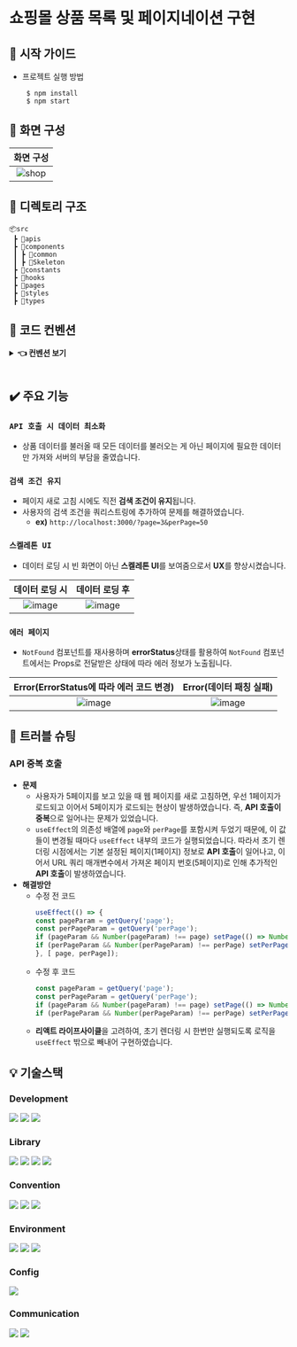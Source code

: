 # 쇼핑몰 상품 목록 및 페이지네이션 구현

## 🙂 시작 가이드

* 프로젝트 실행 방법
  ```
   $ npm install
   $ npm start
  ```

## 🎥 화면 구성

|   화면 구성     |   
| :-------------------------: | 
| ![shop](https://github.com/TaekJinJang/shop-assignment/assets/93184838/767942a9-4146-4032-b9e3-d8e607c93b3e) |



## 📁 디렉토리 구조
```
📦src
 ┣ 📂apis
 ┣ 📂components
 ┃ ┣ 📂common
 ┃ ┣ 📂Skeleton
 ┣ 📂constants
 ┣ 📂hooks
 ┣ 📂pages
 ┣ 📂styles
 ┣ 📂types
 ```
## 🚩 코드 컨벤션
<details>
    <summary><b>👈 컨벤션 보기 </b></summary>
 
| 커밋 유형 | 의미 |
| --- | --- |
| init | 프로젝트 시작 |
| feat | 기능 추가 |
| style | 코드 포맷팅 |
| refactor | 코드 리팩토링 |
| chore | 패키지 매니저 및 그 외 기타 수정 ex) .gitignore |
| rename | 파일 또는 폴더 명을 수정하거나 옮기는 작업만인 경우 |
| remove | 파일을 삭제하는 작업만 수행한 경우 |
| setting | 기본 세팅 변경의 경우 |
| docs | README.md 수정 등 |
| design | UI 디자인 |
| fix | 오타 및 오류로 인한 버그 수정 |
| merge | 머지, 충돌해결 등  |

</details>
<br/>

## ✔️ 주요 기능

### `API 호출 시 데이터 최소화`
- 상품 데이터를 불러올 때 모든 데이터를 불러오는 게 아닌 페이지에 필요한 데이터만 가져와 서버의 부담을 줄였습니다.

### `검색 조건 유지`
- 페이지 새로 고침 시에도 직전 **검색 조건이 유지**됩니다.
- 사용자의 검색 조건을 쿼리스트링에 추가하여 문제를 해결하였습니다.
  - **ex)** `http://localhost:3000/?page=3&perPage=50`

### `스켈레톤 UI`
- 데이터 로딩 시 빈 화면이 아닌 **스켈레톤 UI**를 보여줌으로서 **UX**를 향상시켰습니다.

 |데이터 로딩 시|데이터 로딩 후|
 |:---:|:---:|
 |![image](https://github.com/TaekJinJang/shop-assignment/assets/93184838/a1675857-a042-43a8-89ca-678a0cac8ce9)|![image](https://github.com/TaekJinJang/shop-assignment/assets/93184838/d4a4c1a4-7b5b-4e74-9b05-87fbbb8e5b1a)

### `에러 페이지`
- `NotFound` 컴포넌트를 재사용하며 **errorStatus**상태를 활용하여 `NotFound` 컴포넌트에서는 Props로 전달받은 상태에 따라 에러 정보가 노출됩니다.
  
 |Error(ErrorStatus에 따라 에러 코드 변경)|Error(데이터 패칭 실패)|
 |:---:|:---:|
 |![image](https://github.com/TaekJinJang/shop-assignment/assets/93184838/d91506e6-c3ef-4a7b-a1eb-d270c4644e7b)|![image](https://github.com/TaekJinJang/shop-assignment/assets/93184838/3b2fc324-4d40-4e22-ab60-0621b9b4674a)


## 🔫 트러블 슈팅
### API 중복 호출
- **문제**
  - 사용자가 5페이지를 보고 있을 때 웹 페이지를 새로 고침하면, 우선 1페이지가 로드되고 이어서 5페이지가 로드되는 현상이 발생하였습니다. 즉, **API 호출이 중복**으로 일어나는 문제가 있었습니다.
  - `useEffect`의 의존성 배열에 `page`와 `perPage`를 포함시켜 두었기 때문에, 이 값들이 변경될 때마다 `useEffect` 내부의 코드가 실행되었습니다. 따라서 초기 렌더링 시점에서는 기본 설정된 페이지(1페이지) 정보로 **API 호출**이 일어나고, 이어서 URL 쿼리 매개변수에서 가져온 페이지 번호(5페이지)로 인해 추가적인 **API 호출**이 발생하였습니다.
- **해결방안**
  - 수정 전 코드
    ``` js
    useEffect(() => { 
    const pageParam = getQuery('page');
    const perPageParam = getQuery('perPage');
    if (pageParam && Number(pageParam) !== page) setPage(() => Number(pageParam));
    if (perPageParam && Number(perPageParam) !== perPage) setPerPage(() => Number(perPageParam));
    }, [ page, perPage]);
    ```
  - 수정 후 코드
    ``` js
    const pageParam = getQuery('page');
    const perPageParam = getQuery('perPage');
    if (pageParam && Number(pageParam) !== page) setPage(() => Number(pageParam));
    if (perPageParam && Number(perPageParam) !== perPage) setPerPage(() => Number(perPageParam));
    ```
  - **리액트 라이프사이클**을 고려하여, 초기 렌더링 시 한번만 실행되도록 로직을 `useEffect` 밖으로 빼내어 구현하였습니다.


## 💡 기술스택 

### Development

<img src="https://img.shields.io/badge/JavaScript-F7DF1E?style=for-the-badge&logo=Javascript&logoColor=white"> <img src="https://img.shields.io/badge/TypeScript-3178C6?style=for-the-badge&logo=TypeScript&logoColor=white">
<img src="https://img.shields.io/badge/React-61DAFB?style=for-the-badge&logo=React&logoColor=white">

### Library
<img src="https://img.shields.io/badge/styled%20components-DB7093?style=for-the-badge&logo=styledcomponents&logoColor=white"> <img src="https://img.shields.io/badge/Axios-DA291C?style=for-the-badge&logo=axios&logoColor=white">  <img src="https://img.shields.io/badge/React Router Dom-3178C6?style=for-the-badge&logo=&logoColor=white"> <img src="https://img.shields.io/badge/Json%20server-F7DF1E?style=for-the-badge">

### Convention

<img src="https://img.shields.io/badge/eslint-4B32C3?style=for-the-badge&logo=eslint&logoColor=white"> <img src="https://img.shields.io/badge/prettier-F7B93E?style=for-the-badge&logo=prettier&logoColor=white"> <img src="https://img.shields.io/badge/husky-FF4088?style=for-the-badge&logo=hugo&logoColor=white">

### Environment

<img src="https://img.shields.io/badge/visual Studio code-007ACC?style=for-the-badge&logo=VisualStudioCode&logoColor=white"> <img src="https://img.shields.io/badge/Git-F05032?style=for-the-badge&logo=Git&logoColor=white">
<img src="https://img.shields.io/badge/github-181717?style=for-the-badge&logo=github&logoColor=white">

### Config

<img src="https://img.shields.io/badge/npm-CB3837?style=for-the-badge&logo=npm&logoColor=white">

### Communication

<img src="https://img.shields.io/badge/discord-5865F2?style=for-the-badge&logo=discord&logoColor=white"> <img src="https://img.shields.io/badge/notion-000000?style=for-the-badge&logo=notion&logoColor=white">

 
